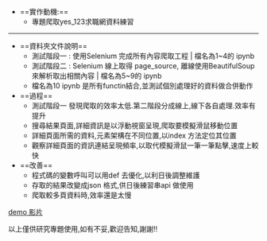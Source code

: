 - ==實作動機:==
	- 專題爬取yes_123求職網資料練習
---
- ==資料夾文件說明==
	- 測試階段一 : 使用Selenium 完成所有內容爬取工程 | 檔名為1~4的 ipynb
	- 測試階段二 : Selenium 線上取得 page_source, 離線使用BeautifulSoup來解析取出相關內容 | 檔名為5~9的 ipynb
	- 檔名為10 ipynb 是所有functin結合,並測試個別處理好的資料做合併動作
- ==過程==
	- 測試階段一 發現爬取的效率太低.第二階段分成線上,線下各自處理.效率有提升
	- 搜尋結果頁面,詳細資訊是以浮動視窗呈現,爬取要模擬滑鼠移動位置
	- 詳細頁面所需的資料,元素架構在不同位置,以index 方法定位其位置
	- 觀察詳細頁面的資訊連結呈現頻率,以取代模擬滑鼠一筆一筆點擊,速度上較快
- ==改善==
	- 程式碼的變數呼叫可以用def 去優化,以利日後調整維護
	- 存取的結果改變成json 格式,供日後練習串api 做使用 
	- 爬取較多頁資料時,效率還是太慢

[demo 影片](https://youtu.be/AJCzqfUkO3g)

以上僅供研究專題使用,如有不妥,歡迎告知,謝謝!!
